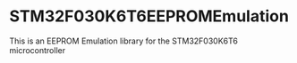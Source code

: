 # STM32F030K6T6EEPROMEmulation
This is an EEPROM Emulation library for the STM32F030K6T6 microcontroller
